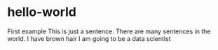 # hello-world
First example
This is just a sentence. There are many sentences in the world. 
I have brown hair
I am going to be a data scientist
